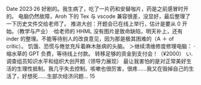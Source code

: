 Date 2023·26 好剧的。我生病了，吃了一片药和安替咖片，药是之前感冒时开的。 电脑仍然故障，Aroh 下的 Tex 与 vscode 兼容很差，没显好，最后整理了一下历史文件交给老师了。 推进大创：开题会已在线上举行，估计是要从 0 开始。（教学与产业） ·给老师的 HHML 没有图片是致命缺陷，明天补上，还有 inder 的整理。不能等待别人的改良意见，因为那是极其困难的（A ＋ of critic）。 饥饿、恐慌与倦怠充斥着麻木胀病的头脑。 ＞继续清维修度修理电脑： ·缩水草的 GPT 负费，等待线上付款。 转移足够的资金到支付会！（¥2000） い. 调查组员知识水平和组织大创开题（领导力展现） 最让我害怕的是对正常美好生活的生理性抵制。我几乎失去控制。咳嗽也很厉害，很疼……我又在毁掉自己的生活了，好想死……生部次经济问题… 15
